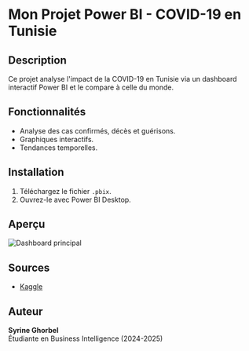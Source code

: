# Mon Projet Power BI - COVID-19 en Tunisie

## Description
Ce projet analyse l'impact de la COVID-19 en Tunisie via un dashboard interactif Power BI et le compare à celle du monde.

## Fonctionnalités
- Analyse des cas confirmés, décès et guérisons.
- Graphiques interactifs.
- Tendances temporelles.

## Installation
1. Téléchargez le fichier `.pbix`.
2. Ouvrez-le avec Power BI Desktop.

## Aperçu
![Dashboard principal](https://drive.google.com/drive/folders/1L32NV3PfH28g7uYVrm9sVUOxzsjXteIP?usp=sharing)

## Sources
- [Kaggle](https://www.kaggle.com/search/)

## Auteur
**Syrine Ghorbel**  
Étudiante en Business Intelligence (2024-2025)
